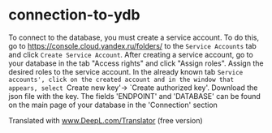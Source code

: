 # connection-to-ydb
To connect to the database, you must create a service account.
To do this, go to https://console.cloud.yandex.ru/folders/
to the `Service Accounts` tab and click `Create Service Account`. 
After creating a service account, go to your database in the tab "Access rights" and click "Assign roles".
Assign the desired roles to the service account.
In the already known tab `Service accounts', click on the created account and in the window that appears, select `Create new key'-> `Create authorized key'. Download the json file with the key. 
The fields 'ENDPOINT' and 'DATABASE' can be found on the main page of your database in the 'Connection' section

Translated with www.DeepL.com/Translator (free version)
